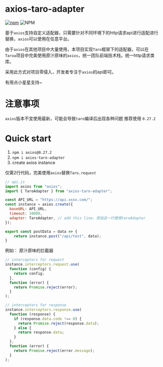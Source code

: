 # axios-taro-adapter
[![npm](https://img.shields.io/npm/v/axios-taro-adapter)](https://www.npmjs.com/package/axios-taro-adapter)
![NPM](https://img.shields.io/npm/l/axios-taro-adapter)

基于`axios`支持自定义适配器，只需要针对不同环境下的http请求api进行适配进行替换，`axios`可以使用在任意平台。  

由于`axios`在其他项目中大量使用，本项目实现`Taro`框架下的适配器，可以在`Taroa`项目中完美使用原汁原味的`axios`，统一团队前端技术栈，统一http请求类库。 

采用此方式对项目零侵入，开发者专注于`axios`的api即可。

有用点小星星支持~

# 注意事项

`axios`版本不宜使用最新，可能会导致`taro`编译后出现各种问题
推荐使用 `0.27.2`

# Quick start
1. `npm i axios@0.27.2`
2. `npm i axios-taro-adapter`
3. create axios instance

仅需2行代码，完美使用`axios`替换`Taro.request`

```js
// api.js
import axios from "axios";
import { TaroAdapter } from "axios-taro-adapter";

const API_URL = "https://api.xxxx.com/";
const instance = axios.create({
  baseURL: API_URL,
  timeout: 10000,
  adapter: TaroAdapter, // add this line，添加这一行使用taroAdapter
});

export const postData = data => {
    return instance.post("/api/test", data);
}
```
例如：
原汁原味的拦截器
```js
// interceptors for request
instance.interceptors.request.use(
  function (config) {
    return config;
  },
  function (error) {
    return Promise.reject(error);
  }
);

// interceptors for response
instance.interceptors.response.use(
  function (response) {
    if (response.data.code !== 0) {
      return Promise.reject(response.data);
    } else {
      return response.data;
    }
  },
  function (error) {
    return Promise.reject(error.message);
  }
);
```
